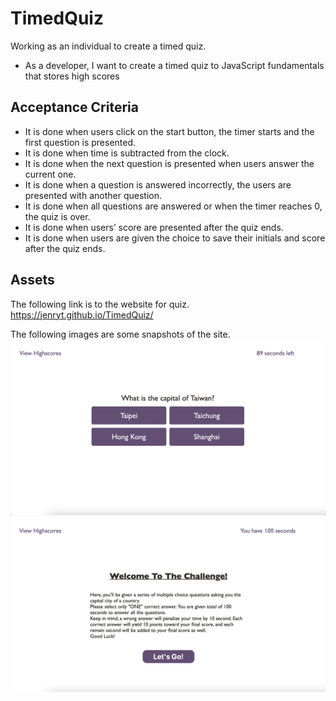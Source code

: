# TimedQuiz

Working as an individual to create a timed quiz.

- As a developer, I want to create a timed quiz to JavaScript fundamentals that stores high scores

## Acceptance Criteria

- It is done when users click on the start button, the timer starts and the first question is presented.
- It is done when time is subtracted from the clock.
- It is done when the next question is presented when users answer the current one.
- It is done when a question is answered incorrectly, the users are presented with another question.
- It is done when all questions are answered or when the timer reaches 0, the quiz is over.
- It is done when users’ score are presented after the quiz ends.
- It is done when users are given the choice to save their initials and score after the quiz ends.

## Assets

The following link is to the website for quiz.
https://jenryt.github.io/TimedQuiz/

The following images are some snapshots of the site.
<img width="1218" alt="Screenshot 2023-03-12 at 5 12 57 PM" src="./Assets/images/timeQuizScreenShot_1.png">
<img width="1225" alt="Screenshot 2023-03-12 at 5 13 10 PM" src="./Assets/images/timeQuizScreenShot_2.png">
